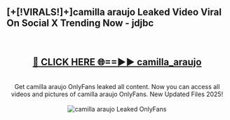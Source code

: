 <h2>[+[!VIRALS!]+]camilla araujo Leaked Video Viral On Social X Trending Now - jdjbc</h2>
<br>
<div align="center">
<h2><a href="https://libra.edu.pl?camilla_araujo" rel="nofollow">🔴 CLICK HERE 🌐==►► camilla_araujo</a></h2>
<br>
Get camilla araujo OnlyFans leaked all content. Now you can access all videos and pictures of camilla araujo OnlyFans. New Updated Files 2025!
<br>
<br>
<a href="https://libra.edu.pl?camilla_araujo" rel="nofollow" data-target="animated-image.originalLink"><img src="https://i.ibb.co.com/WyWwxjT/player-gif2.gif" alt="camilla araujo Leaked OnlyFans" style="max-width: 100%; display: inline-block;" data-target="animated-image.originalImage"></a>
</div>
<br>